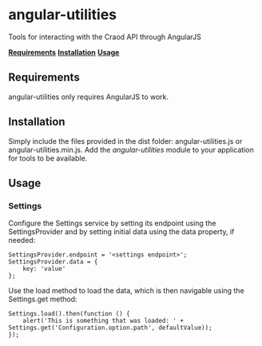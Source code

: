 # angular-utilities
Tools for interacting with the Craod API through AngularJS

**[Requirements](#requirements)** **[Installation](#installation)** **[Usage](#usage)**

<a name="requirements"></a>
## Requirements
angular-utilities only requires AngularJS to work.

<a name="installation"></a>
## Installation
Simply include the files provided in the dist folder: angular-utilities.js or angular-utilities.min.js. Add the *angular-utilities*
module to your application for tools to be available.

<a name="usage"></a>
## Usage
### Settings
Configure the Settings service by setting its endpoint using the SettingsProvider and by setting initial data using the data property, if needed:

```
SettingsProvider.endpoint = '<settings endpoint>';
SettingsProvider.data = {
	key: 'value'
};
```

Use the load method to load the data, which is then navigable using the Settings.get method:

```
Settings.load().then(function () {
	alert('This is something that was loaded: ' + Settings.get('Configuration.option.path', defaultValue));
});
```
